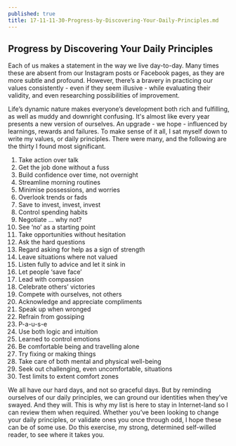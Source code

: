 ```yaml
---
published: true
title: 17-11-11-30-Progress-by-Discovering-Your-Daily-Principles.md
---
```

## Progress by Discovering Your Daily Principles

Each of us makes a statement in the way we live day-to-day. Many times these are absent from our Instagram posts or Facebook pages, as they are more subtle and profound. However, there’s a bravery in practicing our values consistently - even if they seem illusive - while evaluating their validity, and even researching possibilities of improvement. 

Life’s dynamic nature makes everyone’s development both rich and fulfilling, as well as muddy and downright confusing. It's almost like every year presents a new version of ourselves. An upgrade - we hope - influenced by learnings, rewards and failures. To make sense of it all, I sat myself down to write my values, or daily principles. There were many, and the following are the thirty I found most significant.

1. Take action over talk
2. Get the job done without a fuss
3. Build confidence over time, not overnight
4. Streamline morning routines
5. Minimise possessions, and worries
6. Overlook trends or fads
7. Save to invest, invest, invest
8. Control spending habits
9. Negotiate … why not?
10. See ‘no’ as a starting point
11. Take opportunities without hesitation
12. Ask the hard questions
13. Regard asking for help as a sign of strength 
14. Leave situations where not valued
15. Listen fully to advice and let it sink in
16. Let people ‘save face’
17. Lead with compassion
18. Celebrate others’ victories
19. Compete with ourselves, not others
20. Acknowledge and appreciate compliments 
21. Speak up when wronged
22. Refrain from gossiping 
23. P-a-u-s-e 
24. Use both logic and intuition
25. Learned to control emotions
26. Be comfortable being and travelling alone
27. Try fixing or making things 
28. Take care of both mental and physical well-being
29. Seek out challenging, even uncomfortable, situations
30. Test limits to extent comfort zones

We all have our hard days, and not so graceful days. But by reminding ourselves of our daily principles, we can ground our identities when they’ve swayed. And they will. This is why my list is here to stay in Internet-land so I can review them when required. Whether you’ve been looking to change your daily principles, or validate ones you once through odd, I hope these can be of some use. Do this exercise, my strong, determined self-willed reader, to see where it takes you.